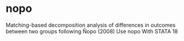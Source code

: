 # nopo
Matching-based decomposition analysis of differences in outcomes between two groups following Ñopo (2008) Use nopo With STATA 18
